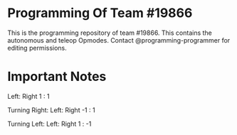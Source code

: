 # Programming Of Team #19866
This is the programming repository of team #19866. This contains the autonomous and teleop Opmodes. Contact @programming-programmer for editing permissions.

# Important Notes
Left: Right
1   : 1

Turning Right:
Left: Right
-1  : 1

Turning Left:
Left: Right
1   : -1
